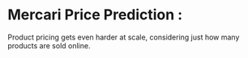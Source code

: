 # Mercari Price Prediction :

Product pricing gets even harder at scale, considering just how many products are sold online. 
